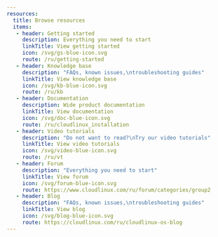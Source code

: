 ```yaml
---
resources: 
  title: Browse resources
  items:
   - header: Getting started
     description: Everything you need to start
     linkTitle: View getting started
     icon: /svg/gs-blue-icon.svg
     route: /ru/getting-started
   - header: Knowledge base
     description: "FAQs, known issues,\ntroubleshooting guides"
     linkTitle: View knowledge base
     icon: /svg/kb-blue-icon.svg
     route: /ru/kb
   - header: Documentation
     description: Wide product documentation
     linkTitle: View documentation
     icon: /svg/doc-blue-icon.svg
     route: /ru/cloudlinux_installation
   - header: Video tutorials
     description: "Do not want to read?\nTry our video tutorials"
     linkTitle: View video tutorials
     icon: /svg/video-blue-icon.svg
     route: /ru/vt
   - header: Forum
     description: "Everything you need to start"
     linkTitle: View forum
     icon: /svg/forum-blue-icon.svg
     route: https://www.cloudlinux.com/ru/forum/categories/group2
   - header: Blog
     description: "FAQs, known issues,\ntroubleshooting guides"
     linkTitle: View blog
     icon: /svg/blog-blue-icon.svg
     route: https://cloudlinux.com/ru/cloudlinux-os-blog
---
```

